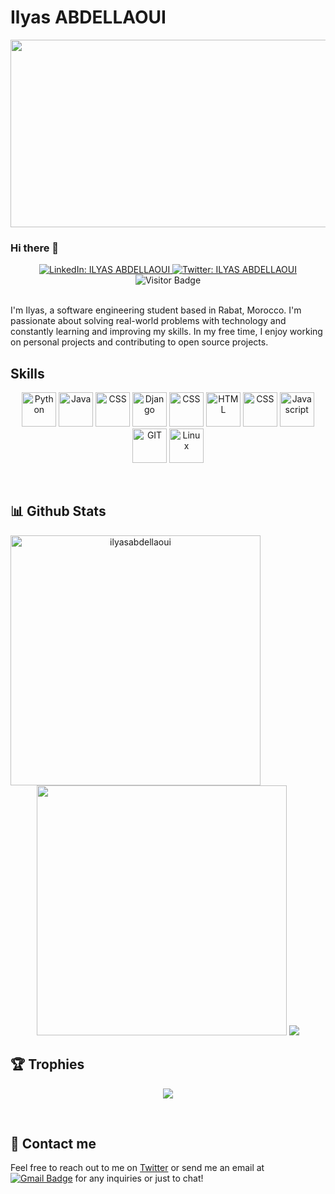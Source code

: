 # Ilyas ABDELLAOUI

<img src="https://64.media.tumblr.com/c5543874b9cbe98da1d20945a45e989b/tumblr_o5a5r9Z9O71tvppquo1_r1_1280.gifv" height="300px" width="1300px"/>

### Hi there 👋

<div align="center">  
  <a href="https://www.linkedin.com/in/ilyas-abdellaoui/">
    <img alt="LinkedIn: ILYAS ABDELLAOUI" src="https://img.shields.io/badge/-ILYAS%20ABDELLAOUI-0e76a8?style=flat&labelColor=0e76a8&logo=linkedin&logoColor=white" target="_blank" />
  </a>
  <a href="https://twitter.com/ilyas_abdell">
    <img alt="Twitter: ILYAS ABDELLAOUI" src="https://img.shields.io/badge/-ILYAS%20ABDELLAOUI-e84393?style=flat&labelColor=e84393&logo=twitter&logoColor=white" target="_blank" />
  </a>
  <br />
  <img src="https://views-counter.vercel.app/badge?pageId=ilyasabdellaoui%2FViews-Counter" alt="Visitor Badge" />
</div>

<br />

I'm Ilyas, a software engineering student based in Rabat, Morocco. I'm passionate about solving real-world problems with technology and constantly learning and improving my skills. In my free time, I enjoy working on personal projects and contributing to open source projects.

## Skills
<p align="center">
	<!--Python-->
	<img src="https://www.vectorlogo.zone/logos/python/python-icon.svg" alt="Python" width="55" height="55"/>
	<!--Java-->
	<img src="https://www.vectorlogo.zone/logos/java/java-icon.svg" alt="Java" width="55" height="55"/>
	<!--PHP-->
	<img src="https://www.vectorlogo.zone/logos/php/php-icon.svg" alt="CSS" width="55" height="55"/>
	<!--Django-->
	<img src="https://www.vectorlogo.zone/logos/djangoproject/djangoproject-icon.svg" alt="Django" width="55" height="55"/>
	<!--Flask-->
	<img src="https://www.vectorlogo.zone/util/preview.html?image=/logos/pocoo_flask/pocoo_flask-ar21.svg" alt="CSS" width="55" height="55"/>
	<!--HTML-->
	<img src="https://www.vectorlogo.zone/logos/w3_html5/w3_html5-icon.svg" alt="HTML" width="55" height="55"/>
	<!--CSS-->
	<img src="https://www.vectorlogo.zone/logos/w3_css/w3_css-icon.svg" alt="CSS" width="55" height="55"/>
      	<!--JS-->
	<img src="https://upload.vectorlogo.zone/logos/javascript/images/239ec8a4-163e-4792-83b6-3f6d96911757.svg" alt="Javascript" width="55" height="55"/>
	<!--Git-->
	<img src="https://www.vectorlogo.zone/logos/git-scm/git-scm-icon.svg" alt="GIT" width="55" height="55"/> 
	<!--Linux-->
	<img src="https://www.vectorlogo.zone/logos/linux/linux-icon.svg" alt="Linux" width="55" height="55"/> 
</p>
<br/>

## 📊 Github Stats

<p align="center">

<img align="left" width="400px" src="https://github-readme-streak-stats.herokuapp.com/?user=ilyasabdellaoui&theme=tokyonight" alt="ilyasabdellaoui"/>
<img width="400px" src="https://github-readme-stats.vercel.app/api?username=ilyasabdellaoui&show_icons=true&theme=tokyonight"/>
<img src="https://github-readme-stats.vercel.app/api/top-langs/?username=ilyasabdellaoui&layout=compact&theme=tokyonight"/>
</p>

## 🏆 Trophies
<p align="center">
<img src="https://github-profile-trophy.vercel.app/?username=ilyasabdellaoui&theme=nord&column=7"  align="center"/>
</p>
	
<br/>

## 💬 Contact me
Feel free to reach out to me on [Twitter](https://twitter.com/ilyas_abdell) or send me an email at [![Gmail Badge](https://img.shields.io/badge/-ilyas.abdellaoui@gmail.com-c14438?style=flat&labelColor=db3236&logo=gmail&logoColor=white)](mailto:ilyas.abdellaoui@gmail.com) for any inquiries or just to chat!

